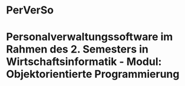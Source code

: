 # PerVerSo


# Personalverwaltungssoftware im Rahmen des 2. Semesters in Wirtschaftsinformatik - Modul: Objektorientierte Programmierung
